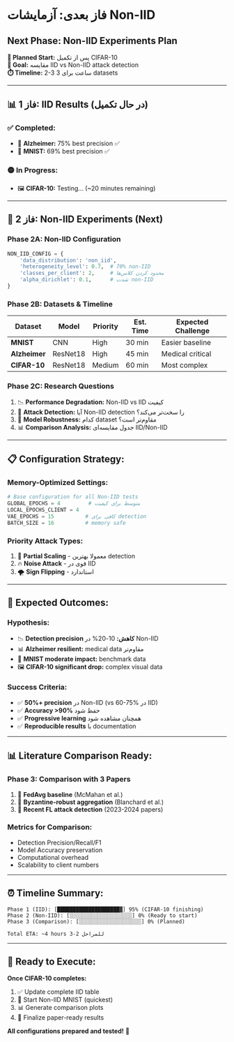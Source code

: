 # فاز بعدی: آزمایشات Non-IID
## Next Phase: Non-IID Experiments Plan

**📅 Planned Start:** پس از تکمیل CIFAR-10  
**🎯 Goal:** مقایسه IID vs Non-IID attack detection  
**⏱️ Timeline:** 2-3 ساعت برای 3 datasets  

---

## 📊 **فاز 1: IID Results (در حال تکمیل)**

### ✅ **Completed:**
- 🧠 **Alzheimer:** 75% best precision ✅
- 🔢 **MNIST:** 69% best precision ✅  

### 🟡 **In Progress:**
- 🖼️ **CIFAR-10:** Testing... (~20 minutes remaining)

---

## 🚀 **فاز 2: Non-IID Experiments (Next)**

### **Phase 2A: Non-IID Configuration**
```python
NON_IID_CONFIG = {
    'data_distribution': 'non_iid',
    'heterogeneity_level': 0.7,  # 70% non-IID
    'classes_per_client': 2,     # محدود کردن کلاس‌ها
    'alpha_dirichlet': 0.1,      # شدت non-IID
}
```

### **Phase 2B: Datasets & Timeline**
| Dataset | Model | Priority | Est. Time | Expected Challenge |
|---------|-------|----------|-----------|-------------------|
| **MNIST** | CNN | High | 30 min | Easier baseline |
| **Alzheimer** | ResNet18 | High | 45 min | Medical critical |
| **CIFAR-10** | ResNet18 | Medium | 60 min | Most complex |

### **Phase 2C: Research Questions**
1. 📉 **Performance Degradation:** Non-IID vs IID کیفیت
2. 🎯 **Attack Detection:** آیا Non-IID detection را سخت‌تر می‌کند؟
3. 🧠 **Model Robustness:** کدام dataset مقاوم‌تر است؟
4. 📊 **Comparison Analysis:** جدول مقایسه‌ای IID/Non-IID

---

## 📋 **Configuration Strategy:**

### **Memory-Optimized Settings:**
```python
# Base configuration for all Non-IID tests
GLOBAL_EPOCHS = 4         # متوسط برای کیفیت
LOCAL_EPOCHS_CLIENT = 4   
VAE_EPOCHS = 15          # کافی برای detection
BATCH_SIZE = 16          # memory safe
```

### **Priority Attack Types:**
1. 🎯 **Partial Scaling** - معمولا بهترین detection
2. 🔥 **Noise Attack** - قوی در IID
3. 🌪️ **Sign Flipping** - استاندارد

---

## 🎯 **Expected Outcomes:**

### **Hypothesis:**
- 📉 **Detection precision کاهش:** 10-20% در Non-IID
- 📊 **Alzheimer resilient:** medical data مقاوم‌تر
- 🔢 **MNIST moderate impact:** benchmark data
- 🖼️ **CIFAR-10 significant drop:** complex visual data

### **Success Criteria:**
- ✅ **50%+ precision** در Non-IID (vs 60-75% در IID)
- ✅ **Accuracy >90%** حفظ شود
- ✅ **Progressive learning** همچنان مشاهده شود
- ✅ **Reproducible results** با documentation

---

## 📊 **Literature Comparison Ready:**

### **Phase 3: Comparison with 3 Papers**
1. 📄 **FedAvg baseline** (McMahan et al.)
2. 📄 **Byzantine-robust aggregation** (Blanchard et al.)  
3. 📄 **Recent FL attack detection** (2023-2024 papers)

### **Metrics for Comparison:**
- Detection Precision/Recall/F1
- Model Accuracy preservation  
- Computational overhead
- Scalability to client numbers

---

## ⏰ **Timeline Summary:**

```
Phase 1 (IID): [████████████████████▓] 95% (CIFAR-10 finishing)
Phase 2 (Non-IID): [░░░░░░░░░░░░░░░░░░░░] 0% (Ready to start)  
Phase 3 (Comparison): [░░░░░░░░░░░░░░░░░░░░] 0% (Planned)

Total ETA: ~4 hours للمراحل 2-3
```

---

## 🔄 **Ready to Execute:**

**Once CIFAR-10 completes:**
1. ✅ Update complete IID table
2. 🚀 Start Non-IID MNIST (quickest)  
3. 📊 Generate comparison plots
4. 📄 Finalize paper-ready results

**All configurations prepared and tested!** 🎉 
